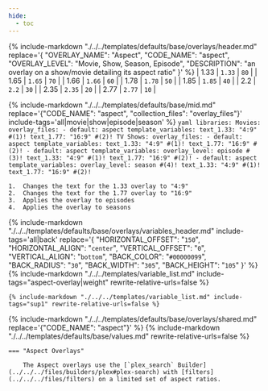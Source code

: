 ```yaml
---
hide:
  - toc
---
```

{%
    include-markdown "./../../templates/defaults/base/overlays/header.md"
    replace='{
        "OVERLAY_NAME": "Aspect", 
        "CODE_NAME": "aspect",
        "OVERLAY_LEVEL": "Movie, Show, Season, Episode",
        "DESCRIPTION": "an overlay on a show/movie detailing its aspect ratio"
    }'
%}
| 1.33 | `1.33` | `80` |
| 1.65 | `1.65` | `70` |
| 1.66 | `1.66` | `60` |
| 1.78 | `1.78` | `50` |
| 1.85 | `1.85` | `40` |
| 2.2  | `2.2`  | `30` |
| 2.35 | `2.35` | `20` |
| 2.77 | `2.77` | `10` |

{% 
    include-markdown "./../../templates/defaults/base/mid.md" 
    replace='{"CODE_NAME": "aspect", "collection_files": "overlay_files"}' 
    include-tags='all|movie|show|episode|season' 
%}
    ```yaml
    libraries:
      Movies:
        overlay_files:
          - default: aspect
            template_variables:
              text_1.33: "4:9" #(1)!
              text_1.77: "16:9" #(2)!
      TV Shows:
        overlay_files:
          - default: aspect
            template_variables:
              text_1.33: "4:9" #(1)!
              text_1.77: "16:9" #(2)!
          - default: aspect
            template_variables:
              overlay_level: episode #(3)!
              text_1.33: "4:9" #(1)!
              text_1.77: "16:9" #(2)!
          - default: aspect
            template_variables:
              overlay_level: season #(4)!
              text_1.33: "4:9" #(1)!
              text_1.77: "16:9" #(2)!
    ```

    1.  Changes the text for the 1.33 overlay to "4:9"
    2.  Changes the text for the 1.77 overlay to "16:9"
    3.  Applies the overlay to episodes
    4.  Applies the overlay to seasons

{% 
    include-markdown "./../../templates/defaults/base/overlays/variables_header.md"
    include-tags='all|back'
    replace='{
        "HORIZONTAL_OFFSET": "`150`",
        "HORIZONTAL_ALIGN": "`center`",
        "VERTICAL_OFFSET": "`0`",
        "VERTICAL_ALIGN": "`bottom`",
        "BACK_COLOR": "`#00000099`",
        "BACK_RADIUS": "`30`",
        "BACK_WIDTH": "`305`",
        "BACK_HEIGHT": "`105`"
    }'
%}
    {%
        include-markdown "./../../templates/variable_list.md"
        include-tags="aspect-overlay|weight"
        rewrite-relative-urls=false
    %}

    {% include-markdown "./../../templates/variable_list.md" include-tags="sup1" rewrite-relative-urls=false %}

{% include-markdown "./../../templates/defaults/base/overlays/shared.md" replace='{"CODE_NAME": "aspect"}' %}
{% include-markdown "./../../templates/defaults/base/values.md" rewrite-relative-urls=false %}

    === "Aspect Overlays"
    
        The Aspect overlays use the [`plex_search` Builder](../../../files/builders/plex#plex-search) with [filters](../../../files/filters) on a limited set of aspect ratios.
